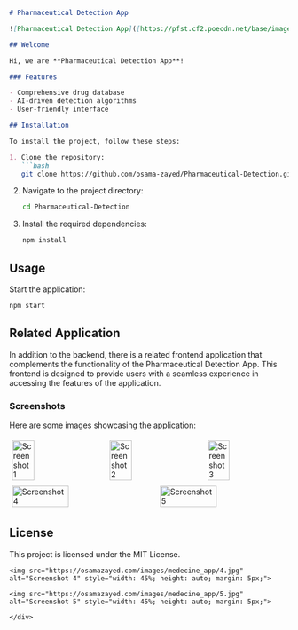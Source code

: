 ```markdown
# Pharmaceutical Detection App

![Pharmaceutical Detection App]([https://pfst.cf2.poecdn.net/base/image/64baf9e09683dbc0db6091ae9af216fe346b9a2594e08d6fefa92d4ecb2da51b?w=1080&h=557&pmaid=415651538](https://osamazayed.com/images/portfolio-11.webp))

## Welcome

Hi, we are **Pharmaceutical Detection App**!

### Features

- Comprehensive drug database
- AI-driven detection algorithms
- User-friendly interface

## Installation

To install the project, follow these steps:

1. Clone the repository:
   ```bash
   git clone https://github.com/osama-zayed/Pharmaceutical-Detection.git
   ```
2. Navigate to the project directory:
   ```bash
   cd Pharmaceutical-Detection
   ```
3. Install the required dependencies:
   ```bash
   npm install
   ```

## Usage

Start the application:
```bash
npm start
```

## Related Application

In addition to the backend, there is a related frontend application that complements the functionality of the Pharmaceutical Detection App. This frontend is designed to provide users with a seamless experience in accessing the features of the application.

### Screenshots

Here are some images showcasing the application:

<div style="display: flex; flex-wrap: wrap; justify-content: space-between;">
    <img src="https://osamazayed.com/images/medecine_app/1.jpg" alt="Screenshot 1" style="width: 28%; height: auto; margin: 5px;">
    <img src="https://osamazayed.com/images/medecine_app/2.jpg" alt="Screenshot 2" style="width: 28%; height: auto; margin: 5px;">
    <img src="https://osamazayed.com/images/medecine_app/3.jpg" alt="Screenshot 3" style="width: 28%; height: auto; margin: 5px;">
    <img src="https://osamazayed.com/images/medecine_app/4.jpg" alt="Screenshot 4" style="width: 45%; height: auto; margin: 5px;">
    <img src="https://osamazayed.com/images/medecine_app/5.jpg" alt="Screenshot 5" style="width: 45%; height: auto; margin: 5px;">
</div>

## License

This project is licensed under the MIT License.
```
<img src="https://osamazayed.com/images/medecine_app/4.jpg" alt="Screenshot 4" style="width: 45%; height: auto; margin: 5px;">

<img src="https://osamazayed.com/images/medecine_app/5.jpg" alt="Screenshot 5" style="width: 45%; height: auto; margin: 5px;">

</div>
